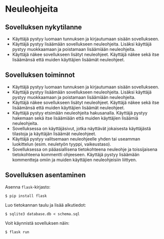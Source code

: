 # Neuleohjeita

## Sovelluksen nykytilanne

* Käyttäjä pystyy luomaan tunnuksen ja kirjautumaan sisään sovellukseen.
* Käyttäjä pystyy lisäämään sovellukseen neuleohjeita. Lisäksi käyttäjä pystyy muokkaamaan ja poistamaan lisäämiään neuleohjeita.
* Käyttäjä näkee sovellukseen lisätyt neuleohjeet. Käyttäjä näkee sekä itse lisäämänsä että muiden käyttäjien lisäämät neuleohjeet.

## Sovelluksen toiminnot

* Käyttäjä pystyy luomaan tunnuksen ja kirjautumaan sisään sovellukseen.
* Käyttäjä pystyy lisäämään sovellukseen neuleohjeita. Lisäksi käyttäjä pystyy muokkaamaan ja poistamaan lisäämiään neuleohjeita.
* Käyttäjä näkee sovellukseen lisätyt neuleohjeet. Käyttäjä näkee sekä itse lisäämänsä että muiden käyttäjien lisäämät neuleohjeet.
* Käyttäjä pystyy etsimään neuleohjeita hakusanalla. Käyttäjä pystyy hakemaan sekä itse lisäämiään että muiden käyttäjien lisäämiä neuleohjeita.
* Sovelluksessa on käyttäjäsivut, jotka näyttävät jokaisesta käyttäjästä tilastoja ja käyttäjän lisäämät neuleohjeet.
* Käyttäjä pystyy valitsemaan neuleohjeelle yhden tai useamman luokittelun (esim. neuletyön tyyppi, vaikeustaso).
* Sovelluksessa on pääasiallisena tietokohteena neuleohje ja toissijaisena tietokohteena kommentti ohjeeseen. Käyttäjä pystyy lisäämään kommentteja omiin ja muiden käyttäjien neuleohjeisiin liittyen.

## Sovelluksen asentaminen

Asenna `flask`-kirjasto:

```
$ pip install flask
```

Luo tietokannan taulu ja lisää alkutiedot:

```
$ sqlite3 database.db < schema.sql
```

Voit käynnistä sovelluksen näin:

```
$ flask run
```
